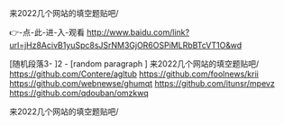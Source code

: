 
来2022几个网站的填空题贴吧/




👉-点-此-进-入-观看  http://www.baidu.com/link?url=jHz8AcivB1yuSpc8sJSrNM3GjOR6OSPiMLRbBTcVT1O&wd




[随机段落3-
]2 - [random paragraph
]
来2022几个网站的填空题贴吧/ https://github.com/Contere/agltub
https://github.com/foolnews/krii
https://github.com/webnewse/ghumqt
https://github.com/itunsr/mpevz
https://github.com/qdouban/omzkwq





来2022几个网站的填空题贴吧/
